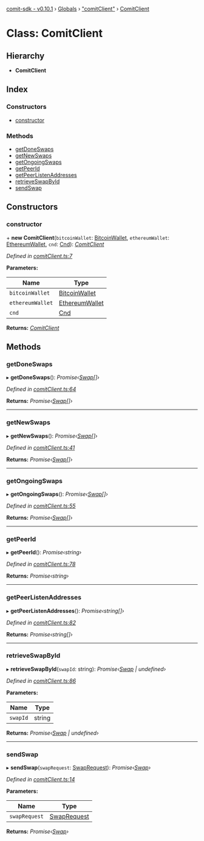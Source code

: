 [comit-sdk - v0.10.1](../README.md) › [Globals](../globals.md) › ["comitClient"](../modules/_comitclient_.md) › [ComitClient](_comitclient_.comitclient.md)

# Class: ComitClient

## Hierarchy

* **ComitClient**

## Index

### Constructors

* [constructor](_comitclient_.comitclient.md#constructor)

### Methods

* [getDoneSwaps](_comitclient_.comitclient.md#getdoneswaps)
* [getNewSwaps](_comitclient_.comitclient.md#getnewswaps)
* [getOngoingSwaps](_comitclient_.comitclient.md#getongoingswaps)
* [getPeerId](_comitclient_.comitclient.md#getpeerid)
* [getPeerListenAddresses](_comitclient_.comitclient.md#getpeerlistenaddresses)
* [retrieveSwapById](_comitclient_.comitclient.md#retrieveswapbyid)
* [sendSwap](_comitclient_.comitclient.md#sendswap)

## Constructors

###  constructor

\+ **new ComitClient**(`bitcoinWallet`: [BitcoinWallet](../interfaces/_bitcoinwallet_.bitcoinwallet.md), `ethereumWallet`: [EthereumWallet](_ethereumwallet_.ethereumwallet.md), `cnd`: [Cnd](_cnd_.cnd.md)): *[ComitClient](_comitclient_.comitclient.md)*

*Defined in [comitClient.ts:7](https://github.com/comit-network/comit-js-sdk/blob/68ef370/src/comitClient.ts#L7)*

**Parameters:**

Name | Type |
------ | ------ |
`bitcoinWallet` | [BitcoinWallet](../interfaces/_bitcoinwallet_.bitcoinwallet.md) |
`ethereumWallet` | [EthereumWallet](_ethereumwallet_.ethereumwallet.md) |
`cnd` | [Cnd](_cnd_.cnd.md) |

**Returns:** *[ComitClient](_comitclient_.comitclient.md)*

## Methods

###  getDoneSwaps

▸ **getDoneSwaps**(): *Promise‹[Swap](_swap_.swap.md)[]›*

*Defined in [comitClient.ts:64](https://github.com/comit-network/comit-js-sdk/blob/68ef370/src/comitClient.ts#L64)*

**Returns:** *Promise‹[Swap](_swap_.swap.md)[]›*

___

###  getNewSwaps

▸ **getNewSwaps**(): *Promise‹[Swap](_swap_.swap.md)[]›*

*Defined in [comitClient.ts:41](https://github.com/comit-network/comit-js-sdk/blob/68ef370/src/comitClient.ts#L41)*

**Returns:** *Promise‹[Swap](_swap_.swap.md)[]›*

___

###  getOngoingSwaps

▸ **getOngoingSwaps**(): *Promise‹[Swap](_swap_.swap.md)[]›*

*Defined in [comitClient.ts:55](https://github.com/comit-network/comit-js-sdk/blob/68ef370/src/comitClient.ts#L55)*

**Returns:** *Promise‹[Swap](_swap_.swap.md)[]›*

___

###  getPeerId

▸ **getPeerId**(): *Promise‹string›*

*Defined in [comitClient.ts:78](https://github.com/comit-network/comit-js-sdk/blob/68ef370/src/comitClient.ts#L78)*

**Returns:** *Promise‹string›*

___

###  getPeerListenAddresses

▸ **getPeerListenAddresses**(): *Promise‹string[]›*

*Defined in [comitClient.ts:82](https://github.com/comit-network/comit-js-sdk/blob/68ef370/src/comitClient.ts#L82)*

**Returns:** *Promise‹string[]›*

___

###  retrieveSwapById

▸ **retrieveSwapById**(`swapId`: string): *Promise‹[Swap](_swap_.swap.md) | undefined›*

*Defined in [comitClient.ts:86](https://github.com/comit-network/comit-js-sdk/blob/68ef370/src/comitClient.ts#L86)*

**Parameters:**

Name | Type |
------ | ------ |
`swapId` | string |

**Returns:** *Promise‹[Swap](_swap_.swap.md) | undefined›*

___

###  sendSwap

▸ **sendSwap**(`swapRequest`: [SwapRequest](../interfaces/_cnd_.swaprequest.md)): *Promise‹[Swap](_swap_.swap.md)›*

*Defined in [comitClient.ts:14](https://github.com/comit-network/comit-js-sdk/blob/68ef370/src/comitClient.ts#L14)*

**Parameters:**

Name | Type |
------ | ------ |
`swapRequest` | [SwapRequest](../interfaces/_cnd_.swaprequest.md) |

**Returns:** *Promise‹[Swap](_swap_.swap.md)›*
